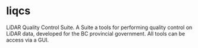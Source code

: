 # liqcs
LiDAR Quality Control Suite. A Suite a tools for performing quality control on LiDAR data, developed for the BC provincial government. All tools can be access via a GUI.
